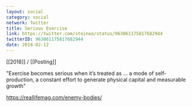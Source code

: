 ```yaml
---
layout: social
category: social
network: Twitter
title: Serious Exercise
link: https://twitter.com/steinea/status/963061175817682944
twitterID: 963061175817682944
date: 2018-02-12
---
```


[[2018]] / [[Posting]]

"Exercise becomes serious when it’s treated as ... a mode of self-production, a constant effort to generate physical capital and measurable growth"

<https://reallifemag.com/enemy-bodies/>
